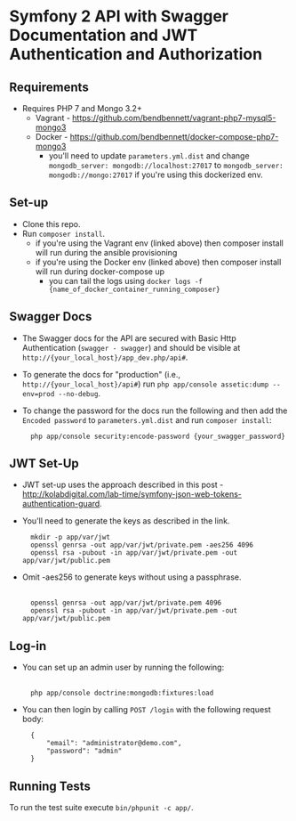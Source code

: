 Symfony 2 API with Swagger Documentation and JWT Authentication and Authorization
============================

Requirements
----
* Requires PHP 7 and Mongo 3.2+
    * Vagrant - https://github.com/bendbennett/vagrant-php7-mysql5-mongo3
    * Docker - https://github.com/bendbennett/docker-compose-php7-mongo3
        * you'll need to update `parameters.yml.dist` and change `mongodb_server: mongodb://localhost:27017` to `mongodb_server: mongodb://mongo:27017` if you're using this dockerized env.

Set-up
----
* Clone this repo.
* Run `composer install`.
    * if you're using the Vagrant env (linked above) then composer install will run during the ansible provisioning
    * if you're using the Docker env (linked above) then composer install will run during docker-compose up
        * you can tail the logs using `docker logs -f {name_of_docker_container_running_composer}`

Swagger Docs
----
* The Swagger docs for the API are secured with Basic Http Authentication (`swagger - swagger`) and should be visible at `http://{your_local_host}/app_dev.php/api#`.
* To generate the docs for "production" (i.e., `http://{your_local_host}/api#`) run `php app/console assetic:dump --env=prod --no-debug`.
* To change the password for the docs run the following and then add the `Encoded password` to `parameters.yml.dist` and run `composer install`:
&nbsp;

        php app/console security:encode-password {your_swagger_password}

JWT Set-Up
----
* JWT set-up uses the approach described in this post -  http://kolabdigital.com/lab-time/symfony-json-web-tokens-authentication-guard.
* You'll need to generate the keys as described in the link.
&nbsp;

        mkdir -p app/var/jwt
        openssl genrsa -out app/var/jwt/private.pem -aes256 4096
        openssl rsa -pubout -in app/var/jwt/private.pem -out app/var/jwt/public.pem

* Omit -aes256 to generate keys without using a passphrase.  
&nbsp;
    
        openssl genrsa -out app/var/jwt/private.pem 4096
        openssl rsa -pubout -in app/var/jwt/private.pem -out app/var/jwt/public.pem

Log-in
----
* You can set up an admin user by running the following:  
&nbsp;
    
        php app/console doctrine:mongodb:fixtures:load 
    
* You can then login by calling `POST /login` with the following request body:
&nbsp;
    
        {
            "email": "administrator@demo.com",
            "password": "admin"
        }
    
Running Tests
----
To run the test suite execute `bin/phpunit -c app/`.

